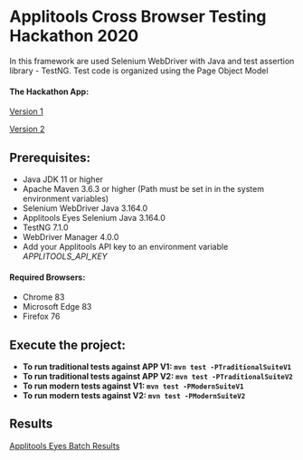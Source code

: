 # Applitools Cross Browser Testing Hackathon 2020
In this framework are used Selenium WebDriver with Java and test assertion library - TestNG.
Test code is organized using the Page Object Model

#### The Hackathon App:
[Version 1](https://demo.applitools.com/gridHackathonV1.html)

[Version 2](https://demo.applitools.com/gridHackathonV2.html)


## Prerequisites:
* Java JDK 11 or higher
* Apache Maven 3.6.3 or higher (Path must be set in in the system environment variables)
* Selenium WebDriver Java 3.164.0
* Applitools Eyes Selenium Java 3.164.0
* TestNG 7.1.0
* WebDriver Manager 4.0.0
* Add your Applitools API key to an environment variable *APPLITOOLS_API_KEY*

#### Required Browsers:
* Chrome 83
* Microsoft Edge 83 
* Firefox 76

## Execute the project:
* __To run traditional tests against APP V1: `mvn test -PTraditionalSuiteV1`__
* __To run traditional tests against APP V2: `mvn test -PTraditionalSuiteV2`__
* __To run modern tests against V1: `mvn test -PModernSuiteV1`__
* __To run modern tests against V2: `mvn test -PModernSuiteV2`__

## Results
[Applitools Eyes Batch Results](https://eyes.applitools.com/app/test-results/00000251828540943830/?accountId=p-BjmXculEaqQoqEt93vGQ~~)
